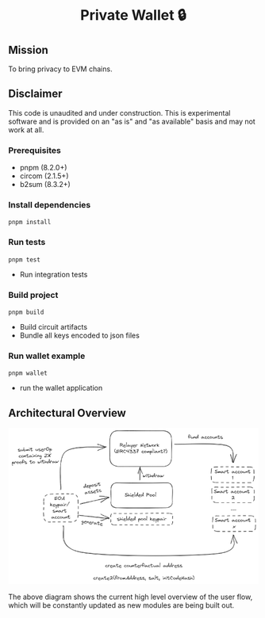 <p align="center"><h1 align="center">Private Wallet 🔒</h1></p>

## Mission

To bring privacy to EVM chains.

## Disclaimer

This code is unaudited and under construction. This is experimental software and is provided on an "as is" and "as available" basis and may not work at all. 

### Prerequisites

- pnpm (8.2.0+)
- circom (2.1.5+)
- b2sum (8.3.2+)

### Install dependencies

```
pnpm install
```

### Run tests

```
pnpm test
```

- Run integration tests

### Build project

```
pnpm build
```

- Build circuit artifacts
- Bundle all keys encoded to json files

### Run wallet example

```
pnpm wallet
```

- run the wallet application

## Architectural Overview

![architecture overview](overview.png)

The above diagram shows the current high level overview of the user flow, which will be constantly updated as new modules are being built out.
